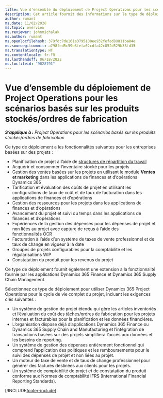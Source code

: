 ```yaml
---
title: Vue d’ensemble du déploiement de Project Operations pour les scénarios basés sur les produits stockés/ordres de fabrication
description: Cet article fournit des informations sur le type de déploiement, Project Operations pour les scénarios basés sur la production/non stockés.
author: rumant
ms.date: 11/02/2020
ms.topic: overview
ms.reviewer: johnmichalak
ms.author: rumant
ms.openlocfilehash: 379fdc7de161e3795100ee932fefed88811ba84e
ms.sourcegitcommit: a798fed5c59e3fefa62cdfa42c852d529b33fd35
ms.translationtype: HT
ms.contentlocale: fr-FR
ms.lasthandoff: 06/18/2022
ms.locfileid: "9028791"
---
```

# <a name="project-operations-for-stockedproduction-based-scenarios-deployment-overview"></a>Vue d’ensemble du déploiement de Project Operations pour les scénarios basés sur les produits stockés/ordres de fabrication

_**S’applique à :** Project Operations pour les scénarios basés sur les produits stockés/ordres de fabrication_


Ce type de déploiement a les fonctionnalités suivantes pour les entreprises basées sur des projets :

- Planification de projet à l’aide de [structures de répartition du travail](work-breakdown-structures.md)
- Acquérir et consommer l’inventaire stocké pour les projets
- Gestion des ventes basées sur les projets en utilisant le module **Ventes et marketing** dans les applications de finances et d’opérations Dynamics 365
- Tarification et évaluation des coûts de projet en utilisant les configurations de taux de coût et de taux de facturation dans les applications de finances et d’opérations
- Gestion des ressources pour les projets dans les applications de finances et d’opérations
- Avancement du projet et suivi du temps dans les applications de finances et d’opérations
- Expériences de la gestion des dépenses pour les dépenses de projet et non liées au projet avec capture de reçus à l’aide des fonctionnalités OCR
- Facturation à l’aide d’un système de taxes de vente professionnel et de taux de change en vigueur à la date
- Groupes de projets configurables pour la comptabilité et les régularisations WIP
- Constatation du produit pour les revenus du projet

Ce type de déploiement fournit également une extension à la fonctionnalité fournie par les applications Dynamics 365 Finance et Dynamics 365 Supply Chain Management.

Sélectionnez ce type de déploiement pour utiliser Dynamics 365 Project Operations pour le cycle de vie complet du projet, incluant les exigences clés suivantes :

- Un système de gestion de projet étendu qui gère les articles inventoriés et l’évaluation du coût des tâches/ordres de fabrication pour les projets internes et facturables pour la planification et les données financières.
- L’organisation dispose déjà d’applications Dynamics 365 Finance ou Dynamics 365 Supply Chain and Manufacturing et l’intégration de transactions basées sur des projets simplifiera l’accès aux données et les besoins de reporting.
- Un système de gestion des dépenses entièrement fonctionnel qui comprend l’application des politiques et les remboursements pour le suivi des dépenses de projet et non liées au projet.
- Un moteur de taxe de vente et de taux de change professionnel pour générer des factures destinées aux clients pour les projets.
- Un système de comptabilité de projet et de constatation du produit conforme aux Normes de comptabilité IFRS (International Financial Reporting Standards).



[!INCLUDE[footer-include](../includes/footer-banner.md)]